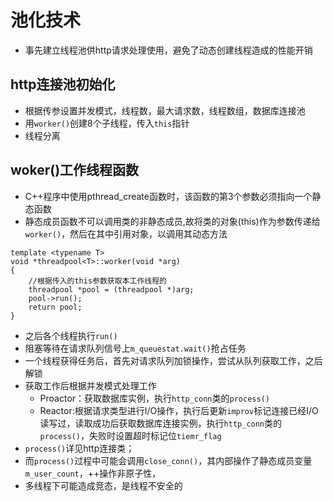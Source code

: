 
# 池化技术
* 事先建立线程池供http请求处理使用，避免了动态创建线程造成的性能开销
## http连接池初始化
* 根据传参设置并发模式，线程数，最大请求数，线程数组，数据库连接池
* 用`worker()`创建8个子线程，传入`this`指针
* 线程分离
## woker()工作线程函数
* C++程序中使用pthread_create函数时，该函数的第3个参数必须指向一个静态函数
* 静态成员函数不可以调用类的非静态成员,故将类的对象(this)作为参数传递给`worker()`，然后在其中引用对象，以调用其动态方法
```
template <typename T>
void *threadpool<T>::worker(void *arg)
{
    //根据传入的this参数获取本工作线程的
    threadpool *pool = (threadpool *)arg;
    pool->run();
    return pool;
}
```  
* 之后各个线程执行`run()`
* 阻塞等待在请求队列信号上`m_queuestat.wait()`抢占任务
* 一个线程获得任务后，首先对请求队列加锁操作，尝试从队列获取工作，之后解锁
* 获取工作后根据并发模式处理工作
     * Proactor：获取数据库实例，执行`http_conn`类的`process()`
     * Reactor:根据请求类型进行I/O操作，执行后更新`improv`标记连接已经I/O读写过，读取成功后获取数据库连接实例，执行`http_conn`类的`process()`，失败时设置超时标记位`tiemr_flag`
* `process()`详见http连接类；
* 而`process()`过程中可能会调用`close_conn()`，其内部操作了静态成员变量`m_user_count`，++操作非原子性，
* 多线程下可能造成竞态，是线程不安全的
